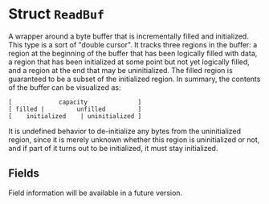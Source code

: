 # Struct `ReadBuf`

A wrapper around a byte buffer that is incrementally filled and initialized.
This type is a sort of "double cursor". It tracks three regions in the
buffer: a region at the beginning of the buffer that has been logically
filled with data, a region that has been initialized at some point but not
yet logically filled, and a region at the end that may be uninitialized.
The filled region is guaranteed to be a subset of the initialized region.
In summary, the contents of the buffer can be visualized as:
```not_rust
[             capacity              ]
[ filled |         unfilled         ]
[    initialized    | uninitialized ]
```
It is undefined behavior to de-initialize any bytes from the uninitialized
region, since it is merely unknown whether this region is uninitialized or
not, and if part of it turns out to be initialized, it must stay initialized.

## Fields

Field information will be available in a future version.


